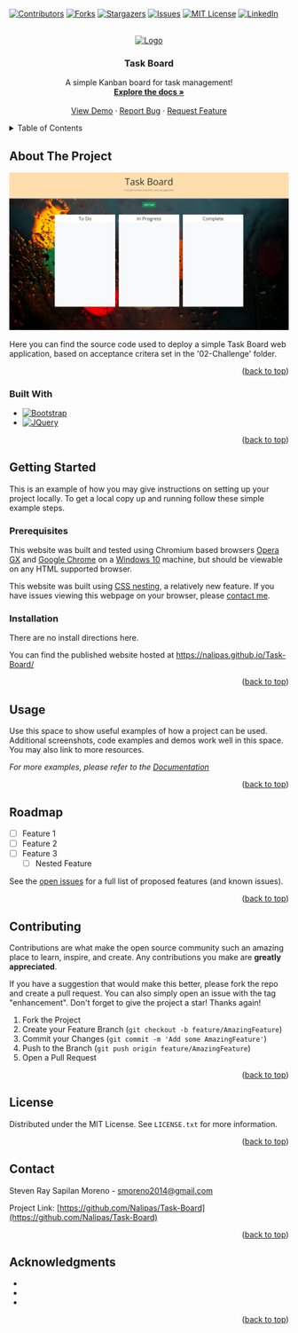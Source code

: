 <!-- Improved compatibility of back to top link: See: https://github.com/othneildrew/Best-README-Template/pull/73 -->
<a name="readme-top"></a>

[![Contributors][contributors-shield]][contributors-url]
[![Forks][forks-shield]][forks-url]
[![Stargazers][stars-shield]][stars-url]
[![Issues][issues-shield]][issues-url]
[![MIT License][license-shield]][license-url]
[![LinkedIn][linkedin-shield]][linkedin-url]



<!-- PROJECT LOGO -->
<br />
<div align="center">
  <a href="https://github.com/Nalipas/Task-Board">
    <img src="https://cdn3.emoji.gg/emojis/2242-peepo-learning.png" alt="Logo" width="80" height="80">
  </a>

<h3 align="center">Task Board</h3>

  <p align="center">
    A simple Kanban board for task management!
    <br />
    <a href="https://github.com/Nalipas/Task-Board"><strong>Explore the docs »</strong></a>
    <br />
    <br />
    <a href="https://github.com/Nalipas/Task-Board">View Demo</a>
    ·
    <a href="https://github.com/Nalipas/Task-Board/issues/new?labels=bug&template=bug-report---.md">Report Bug</a>
    ·
    <a href="https://github.com/Nalipas/Task-Board/issues/new?labels=enhancement&template=feature-request---.md">Request Feature</a>
  </p>
</div>



<!-- TABLE OF CONTENTS -->
<details>
  <summary>Table of Contents</summary>
  <ol>
    <li>
      <a href="#about-the-project">About The Project</a>
      <ul>
        <li><a href="#built-with">Built With</a></li>
      </ul>
    </li>
    <li>
      <a href="#getting-started">Getting Started</a>
      <ul>
        <li><a href="#prerequisites">Prerequisites</a></li>
        <li><a href="#installation">Installation</a></li>
      </ul>
    </li>
    <li><a href="#usage">Usage</a></li>
    <li><a href="#roadmap">Roadmap</a></li>
    <li><a href="#contributing">Contributing</a></li>
    <li><a href="#license">License</a></li>
    <li><a href="#contact">Contact</a></li>
    <li><a href="#acknowledgments">Acknowledgments</a></li>
  </ol>
</details>



<!-- ABOUT THE PROJECT -->
## About The Project

[![Task Board Screenshot][product-screenshot]](https://nalipas.github.io/Task-Board/)

Here you can find the source code used to deploy a simple Task Board web application, based on acceptance critera set in the '02-Challenge' folder. 

<p align="right">(<a href="#readme-top">back to top</a>)</p>



### Built With
* [![Bootstrap][Bootstrap.com]][Bootstrap-url]
* [![JQuery][JQuery.com]][JQuery-url]

<p align="right">(<a href="#readme-top">back to top</a>)</p>



<!-- GETTING STARTED -->
## Getting Started

This is an example of how you may give instructions on setting up your project locally.
To get a local copy up and running follow these simple example steps.

### Prerequisites

This website was built and tested using Chromium based browsers <a href="https://www.opera.com/gx">Opera GX</a> and <a href="(https://www.google.com/chrome/">Google Chrome</a> on a <a href="https://www.microsoft.com/en-us/software-download/windows10%20">Windows 10</a> machine, but should be viewable on any HTML supported browser.

This website was built using <a href="https://developer.mozilla.org/en-US/docs/Web/CSS/CSS_nesting/Using_CSS_nesting">CSS nesting</a>, a relatively new feature. If you have issues viewing this webpage on your browser, please <a href="mailto:smoreno2014@gmail.com">contact me</a>.

### Installation

There are no install directions here.

You can find the published website hosted at 
<a href="https://nalipas.github.io/Task-Board/">https://nalipas.github.io/Task-Board/</a>

<p align="right">(<a href="#readme-top">back to top</a>)</p>



<!-- USAGE EXAMPLES -->
## Usage

Use this space to show useful examples of how a project can be used. Additional screenshots, code examples and demos work well in this space. You may also link to more resources.

_For more examples, please refer to the [Documentation](https://example.com)_

<p align="right">(<a href="#readme-top">back to top</a>)</p>



<!-- ROADMAP -->
## Roadmap

- [ ] Feature 1
- [ ] Feature 2
- [ ] Feature 3
    - [ ] Nested Feature

See the [open issues](https://github.com/Nalipas/Task-Board/issues) for a full list of proposed features (and known issues).

<p align="right">(<a href="#readme-top">back to top</a>)</p>



<!-- CONTRIBUTING -->
## Contributing

Contributions are what make the open source community such an amazing place to learn, inspire, and create. Any contributions you make are **greatly appreciated**.

If you have a suggestion that would make this better, please fork the repo and create a pull request. You can also simply open an issue with the tag "enhancement".
Don't forget to give the project a star! Thanks again!

1. Fork the Project
2. Create your Feature Branch (`git checkout -b feature/AmazingFeature`)
3. Commit your Changes (`git commit -m 'Add some AmazingFeature'`)
4. Push to the Branch (`git push origin feature/AmazingFeature`)
5. Open a Pull Request

<p align="right">(<a href="#readme-top">back to top</a>)</p>



<!-- LICENSE -->
## License

Distributed under the MIT License. See `LICENSE.txt` for more information.

<p align="right">(<a href="#readme-top">back to top</a>)</p>



<!-- CONTACT -->
## Contact

Steven Ray Sapilan Moreno - smoreno2014@gmail.com

Project Link: [https://github.com/Nalipas/Task-Board](https://github.com/Nalipas/Task-Board)

<p align="right">(<a href="#readme-top">back to top</a>)</p>



<!-- ACKNOWLEDGMENTS -->
## Acknowledgments

* []()
* []()
* []()

<p align="right">(<a href="#readme-top">back to top</a>)</p>



<!-- MARKDOWN LINKS & IMAGES -->
<!-- https://www.markdownguide.org/basic-syntax/#reference-style-links -->
[contributors-shield]: https://img.shields.io/github/contributors/Nalipas/Task-Board.svg?style=for-the-badge
[contributors-url]: https://github.com/Nalipas/Task-Board/graphs/contributors
[forks-shield]: https://img.shields.io/github/forks/Nalipas/Task-Board.svg?style=for-the-badge
[forks-url]: https://github.com/Nalipas/Task-Board/network/members
[stars-shield]: https://img.shields.io/github/stars/Nalipas/Task-Board.svg?style=for-the-badge
[stars-url]: https://github.com/Nalipas/Task-Board/stargazers
[issues-shield]: https://img.shields.io/github/issues/Nalipas/Task-Board.svg?style=for-the-badge
[issues-url]: https://github.com/Nalipas/Task-Board/issues
[license-shield]: https://img.shields.io/github/license/Nalipas/Task-Board.svg?style=for-the-badge
[license-url]: https://github.com/Nalipas/Task-Board/blob/master/LICENSE.txt
[linkedin-shield]: https://img.shields.io/badge/-LinkedIn-black.svg?style=for-the-badge&logo=linkedin&colorB=555
[linkedin-url]: https://www.linkedin.com/in/msteven14
[product-screenshot]: ./assets/images/taskboardscreenshot.png
[product-gif]: ./assets/images/usagegif.gif
[Bootstrap.com]: https://img.shields.io/badge/Bootstrap-563D7C?style=for-the-badge&logo=bootstrap&logoColor=white
[Bootstrap-url]: https://getbootstrap.com
[JQuery.com]: https://img.shields.io/badge/jQuery-0769AD?style=for-the-badge&logo=jquery&logoColor=white
[JQuery-url]: https://jquery.com 

